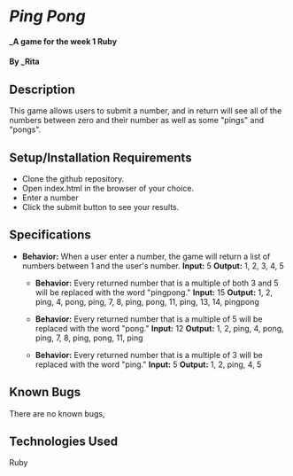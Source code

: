 # _Ping Pong_

#### _A game for the week 1 Ruby

#### By _Rita
## Description

This game allows users to submit a number, and in return will see all of the numbers between zero and their number as well as some "pings" and "pongs".

## Setup/Installation Requirements

* Clone the github repository.
* Open index.html in the browser of your choice.
* Enter a number
* Click the submit button to see your results.

## Specifications

* **Behavior:** When a user enter a number, the game will return a list of numbers between 1 and the user's number.
  **Input:** 5
  **Output:** 1, 2, 3, 4, 5

  * **Behavior:** Every returned number that is a multiple of both 3 and 5 will be replaced with the word "pingpong."
  **Input:** 15
  **Output:** 1, 2, ping, 4, pong, ping, 7, 8, ping, pong, 11, ping, 13, 14, pingpong

  * **Behavior:** Every returned number that is a multiple of 5 will be replaced with the word "pong."
  **Input:** 12
  **Output:** 1, 2, ping, 4, pong, ping, 7, 8, ping, pong, 11, ping

  * **Behavior:** Every returned number that is a multiple of 3 will be replaced with the word "ping."
  **Input:** 5
  **Output:** 1, 2, ping, 4, 5

## Known Bugs

There are no known bugs,


## Technologies Used

Ruby
